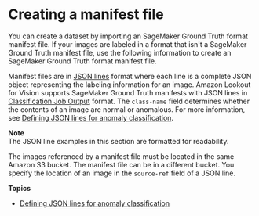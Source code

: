# Creating a manifest file<a name="manifest-files"></a>

You can create a dataset by importing an SageMaker Ground Truth format manifest file\. If your images are labeled in a format that isn't a SageMaker Ground Truth manifest file, use the following information to create an SageMaker Ground Truth format manifest file\. 

Manifest files are in [JSON lines](http://jsonlines.org) format where each line is a complete JSON object representing the labeling information for an image\. Amazon Lookout for Vision supports SageMaker Ground Truth manifests with JSON lines in [Classification Job Output](https://docs.aws.amazon.com/sagemaker/latest/dg/sms-data-output.html#sms-output-class) format\. The `class-name` field determines whether the contents of an image are normal or anomalous\. For more information, see [Defining JSON lines for anomaly classification](manifest-file-classification.md)\. 

**Note**  
The JSON line examples in this section are formatted for readability\. 

The images referenced by a manifest file must be located in the same Amazon S3 bucket\. The manifest file can be in a different bucket\. You specify the location of an image in the `source-ref` field of a JSON line\. 

**Topics**
+ [Defining JSON lines for anomaly classification](manifest-file-classification.md)